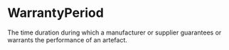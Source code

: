 WarrantyPeriod
==============

The time duration during which a manufacturer or supplier guarantees or warrants the performance of an artefact.
